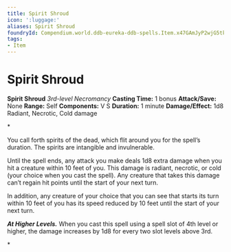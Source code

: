 ```yaml
---
title: Spirit Shroud
icon: ':luggage:'
aliases: Spirit Shroud
foundryId: Compendium.world.ddb-eureka-ddb-spells.Item.x47GAmJyP2wjG5tk
tags:
- Item
---
```


# Spirit Shroud

**Spirit Shroud**
_3rd-level Necromancy_
**Casting Time:** 1 bonus
**Attack/Save:** None
**Range:** Self
**Components:** V S
**Duration:** 1 minute
**Damage/Effect:** 1d8 Radiant, Necrotic, Cold damage

*<p>You call forth spirits of the dead, which flit around you for the spell’s duration. The spirits are intangible and invulnerable.

Until the spell ends, any attack you make deals 1d8 extra damage when you hit a creature within 10 feet of you. This damage is radiant, necrotic, or cold (your choice when you cast the spell). Any creature that takes this damage can’t regain hit points until the start of your next turn.

In addition, any creature of your choice that you can see that starts its turn within 10 feet of you has its speed reduced by 10 feet until the start of your next turn.

*****At Higher Levels.***** When you cast this spell using a spell slot of 4th level or higher, the damage increases by 1d8 for every two slot levels above 3rd.</p>*